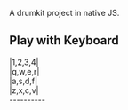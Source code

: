 A drumkit project in native JS.

Play with Keyboard 
---------
|1,2,3,4|\
|q,w,e,r|\
|a,s,d,f|\
|z,x,c,v|\
---------\-
